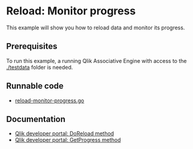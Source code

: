 # Reload: Monitor progress

This example will show you how to reload data and monitor its progress.


## Prerequisites

To run this example, a running Qlik Associative Engine with access to the [./testdata](./testdata) folder is needed.

## Runnable code

* [reload-monitor-progress.go](monitor-progress.go)

## Documentation

* [Qlik developer portal: DoReload method](https://qlik.dev/apis/json-rpc/qix/doc#%23%2Fentries%2FDoc%2Fentries%2FDoReload)
* [Qlik developer portal: GetProgress method](https://qlik.dev/apis/json-rpc/qix/global#%23%2Fentries%2FGlobal%2Fentries%2FGetProgress)
